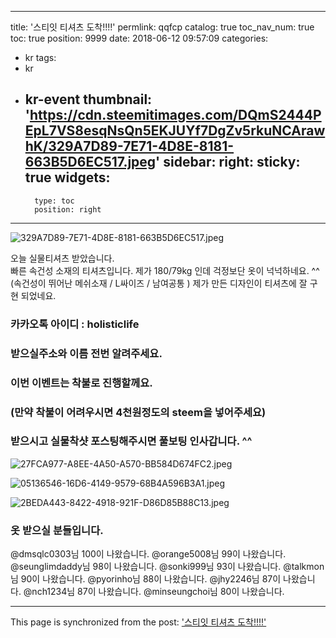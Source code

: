 
---
title: '스티잇 티셔츠 도착!!!!'
permlink: qqfcp
catalog: true
toc_nav_num: true
toc: true
position: 9999
date: 2018-06-12 09:57:09
categories:
- kr
tags:
- kr
- kr-event
thumbnail: 'https://cdn.steemitimages.com/DQmS2444PEpL7VS8esqNsQn5EKJUYf7DgZv5rkuNCArawhK/329A7D89-7E71-4D8E-8181-663B5D6EC517.jpeg'
sidebar:
    right:
        sticky: true
widgets:
    -
        type: toc
        position: right
---


![329A7D89-7E71-4D8E-8181-663B5D6EC517.jpeg](https://cdn.steemitimages.com/DQmS2444PEpL7VS8esqNsQn5EKJUYf7DgZv5rkuNCArawhK/329A7D89-7E71-4D8E-8181-663B5D6EC517.jpeg)


오늘 실물티셔츠 받았습니다.  
빠른 속건성 소재의 티셔츠입니다.
제가 180/79kg 인데 걱정보단 옷이 넉넉하네요. ^^ 
(속건성이 뛰어난 메쉬소재 / L싸이즈 / 남여공통 )
제가 만든 디자인이 티셔츠에 잘 구현 되었네요. 

### 카카오톡 아이디 : holisticlife
### 받으실주소와 이름 전번 알려주세요.  
### 이번 이벤트는 착불로 진행할께요. 
### (만약 착불이 어려우시면 4천원정도의 steem을 넣어주세요) 
### 받으시고 실물착샷 포스팅해주시면 풀보팅 인사갑니다. ^^



![27FCA977-A8EE-4A50-A570-BB584D674FC2.jpeg](https://cdn.steemitimages.com/DQmbHoUjeGAh3cCmEvmCL7H8Hgaz9Pc1i6bWKoR4K3PZrB6/27FCA977-A8EE-4A50-A570-BB584D674FC2.jpeg)

![05136546-16D6-4149-9579-68B4A596B3A1.jpeg](https://cdn.steemitimages.com/DQmeUbWG5RwmW4VQqQwDCXwnhhh64ZhuywcwpUKMwqmtx1B/05136546-16D6-4149-9579-68B4A596B3A1.jpeg)

![2BEDA443-8422-4918-921F-D86D85B88C13.jpeg](https://cdn.steemitimages.com/DQmQqBBN4yhmRYSjP7ECmrGJNcE6Vd6y6PNxX3vM9X9FRQf/2BEDA443-8422-4918-921F-D86D85B88C13.jpeg)

### 옷 받으실 분들입니다.
@dmsqlc0303님 100이 나왔습니다.
@orange5008님 99이 나왔습니다.
@seunglimdaddy님 98이 나왔습니다.
@sonki999님 93이 나왔습니다.
@talkmon님 90이 나왔습니다.
@pyorinho님 88이 나왔습니다.
@jhy2246님 87이 나왔습니다.
@nch1234님 87이 나왔습니다.
@minseungchoi님 80이 나왔습니다.

- - -

This page is synchronized from the post: ['스티잇 티셔츠 도착!!!!'](https://steemit.com/@kingbit/qqfcp)
